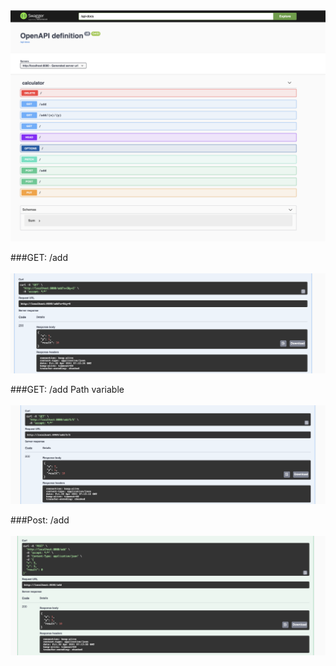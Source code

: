 <img src="/docs/api_img.png">

###GET: /add <br><br>
<img src="/docs/api_get1.png">

###GET: /add Path variable <br><br>
<img src="/docs/api_get2.png">

###Post: /add <br><br>
<img src="/docs/api_post.png">